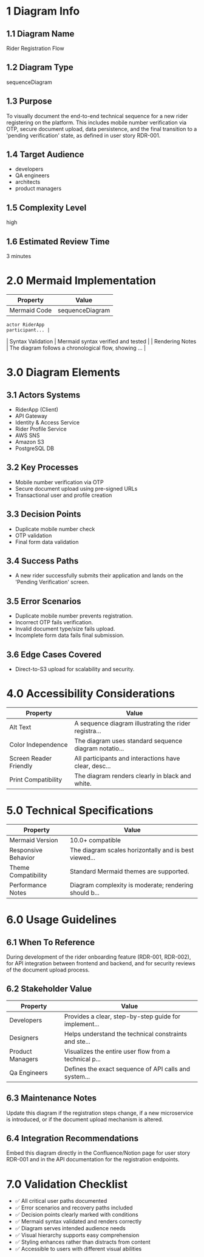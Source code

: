 # 1 Diagram Info

## 1.1 Diagram Name

Rider Registration Flow

## 1.2 Diagram Type

sequenceDiagram

## 1.3 Purpose

To visually document the end-to-end technical sequence for a new rider registering on the platform. This includes mobile number verification via OTP, secure document upload, data persistence, and the final transition to a 'pending verification' state, as defined in user story RDR-001.

## 1.4 Target Audience

- developers
- QA engineers
- architects
- product managers

## 1.5 Complexity Level

high

## 1.6 Estimated Review Time

3 minutes

# 2.0 Mermaid Implementation

| Property | Value |
|----------|-------|
| Mermaid Code | sequenceDiagram
    actor RiderApp
    participant... |
| Syntax Validation | Mermaid syntax verified and tested |
| Rendering Notes | The diagram follows a chronological flow, showing ... |

# 3.0 Diagram Elements

## 3.1 Actors Systems

- RiderApp (Client)
- API Gateway
- Identity & Access Service
- Rider Profile Service
- AWS SNS
- Amazon S3
- PostgreSQL DB

## 3.2 Key Processes

- Mobile number verification via OTP
- Secure document upload using pre-signed URLs
- Transactional user and profile creation

## 3.3 Decision Points

- Duplicate mobile number check
- OTP validation
- Final form data validation

## 3.4 Success Paths

- A new rider successfully submits their application and lands on the 'Pending Verification' screen.

## 3.5 Error Scenarios

- Duplicate mobile number prevents registration.
- Incorrect OTP fails verification.
- Invalid document type/size fails upload.
- Incomplete form data fails final submission.

## 3.6 Edge Cases Covered

- Direct-to-S3 upload for scalability and security.

# 4.0 Accessibility Considerations

| Property | Value |
|----------|-------|
| Alt Text | A sequence diagram illustrating the rider registra... |
| Color Independence | The diagram uses standard sequence diagram notatio... |
| Screen Reader Friendly | All participants and interactions have clear, desc... |
| Print Compatibility | The diagram renders clearly in black and white. |

# 5.0 Technical Specifications

| Property | Value |
|----------|-------|
| Mermaid Version | 10.0+ compatible |
| Responsive Behavior | The diagram scales horizontally and is best viewed... |
| Theme Compatibility | Standard Mermaid themes are supported. |
| Performance Notes | Diagram complexity is moderate; rendering should b... |

# 6.0 Usage Guidelines

## 6.1 When To Reference

During development of the rider onboarding feature (RDR-001, RDR-002), for API integration between frontend and backend, and for security reviews of the document upload process.

## 6.2 Stakeholder Value

| Property | Value |
|----------|-------|
| Developers | Provides a clear, step-by-step guide for implement... |
| Designers | Helps understand the technical constraints and ste... |
| Product Managers | Visualizes the entire user flow from a technical p... |
| Qa Engineers | Defines the exact sequence of API calls and system... |

## 6.3 Maintenance Notes

Update this diagram if the registration steps change, if a new microservice is introduced, or if the document upload mechanism is altered.

## 6.4 Integration Recommendations

Embed this diagram directly in the Confluence/Notion page for user story RDR-001 and in the API documentation for the registration endpoints.

# 7.0 Validation Checklist

- ✅ All critical user paths documented
- ✅ Error scenarios and recovery paths included
- ✅ Decision points clearly marked with conditions
- ✅ Mermaid syntax validated and renders correctly
- ✅ Diagram serves intended audience needs
- ✅ Visual hierarchy supports easy comprehension
- ✅ Styling enhances rather than distracts from content
- ✅ Accessible to users with different visual abilities

